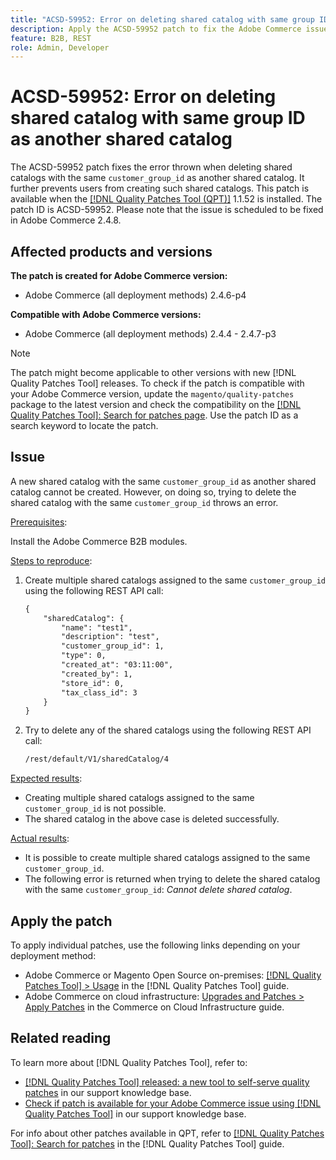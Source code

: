 ```yaml
---
title: "ACSD-59952: Error on deleting shared catalog with same group ID as another shared catalog"
description: Apply the ACSD-59952 patch to fix the Adobe Commerce issue where an error is thrown when deleting a shared catalog with the same `customer_group_id` as another shared catalog.
feature: B2B, REST
role: Admin, Developer
---
```


# ACSD-59952: Error on deleting shared catalog with same group ID as another shared catalog

The ACSD-59952 patch fixes the error thrown when deleting shared catalogs with the same `customer_group_id` as another shared catalog. It further prevents users from creating such shared catalogs. This patch is available when the [[!DNL Quality Patches Tool (QPT)]](https://experienceleague.adobe.com/en/docs/commerce-knowledge-base/kb/announcements/commerce-announcements/magento-quality-patches-released-new-tool-to-self-serve-quality-patches) 1.1.52 is installed. The patch ID is ACSD-59952. Please note that the issue is scheduled to be fixed in Adobe Commerce 2.4.8.

## Affected products and versions

**The patch is created for Adobe Commerce version:**

* Adobe Commerce (all deployment methods) 2.4.6-p4

**Compatible with Adobe Commerce versions:**

* Adobe Commerce (all deployment methods) 2.4.4 - 2.4.7-p3

>[!NOTE]
>
>The patch might become applicable to other versions with new [!DNL Quality Patches Tool] releases. To check if the patch is compatible with your Adobe Commerce version, update the `magento/quality-patches` package to the latest version and check the compatibility on the [[!DNL Quality Patches Tool]: Search for patches page](https://experienceleague.adobe.com/tools/commerce-quality-patches/index.html). Use the patch ID as a search keyword to locate the patch.

## Issue

A new shared catalog with the same `customer_group_id` as another shared catalog cannot be created. However, on doing so, trying to delete the shared catalog with the same `customer_group_id` throws an error.  

<u>Prerequisites</u>:

Install the Adobe Commerce B2B modules.

<u>Steps to reproduce</u>:

1. Create multiple shared catalogs assigned to the same `customer_group_id` using the following REST API call:

    ```REST
    {
        "sharedCatalog": {
            "name": "test1",
            "description": "test",
            "customer_group_id": 1,
            "type": 0,
            "created_at": "03:11:00",
            "created_by": 1,
            "store_id": 0,
            "tax_class_id": 3
        }
    }
    ```

1. Try to delete any of the shared catalogs using the following REST API call:

    ```REST
    /rest/default/V1/sharedCatalog/4
    ```

<u>Expected results</u>:

* Creating multiple shared catalogs assigned to the same `customer_group_id` is not possible.
* The shared catalog in the above case is deleted successfully.

<u>Actual results</u>:

* It is possible to create multiple shared catalogs assigned to the same `customer_group_id`.
* The following error is returned when trying to delete the shared catalog with the same `customer_group_id`: *Cannot delete shared catalog*.

## Apply the patch

To apply individual patches, use the following links depending on your deployment method:

* Adobe Commerce or Magento Open Source on-premises: [[!DNL Quality Patches Tool] > Usage](/help/tools/quality-patches-tool/usage.md) in the [!DNL Quality Patches Tool] guide.
* Adobe Commerce on cloud infrastructure: [Upgrades and Patches > Apply Patches](https://experienceleague.adobe.com/docs/commerce-cloud-service/user-guide/develop/upgrade/apply-patches.html) in the Commerce on Cloud Infrastructure guide.

## Related reading

To learn more about [!DNL Quality Patches Tool], refer to:

* [[!DNL Quality Patches Tool] released: a new tool to self-serve quality patches](https://experienceleague.adobe.com/en/docs/commerce-knowledge-base/kb/announcements/commerce-announcements/magento-quality-patches-released-new-tool-to-self-serve-quality-patches) in our support knowledge base.
* [Check if patch is available for your Adobe Commerce issue using [!DNL Quality Patches Tool]](/help/tools/quality-patches-tool/patches-available-in-qpt/check-patch-for-magento-issue-with-magento-quality-patches.md) in our support knowledge base.

For info about other patches available in QPT, refer to [[!DNL Quality Patches Tool]: Search for patches](https://experienceleague.adobe.com/tools/commerce-quality-patches/index.html) in the [!DNL Quality Patches Tool] guide.
